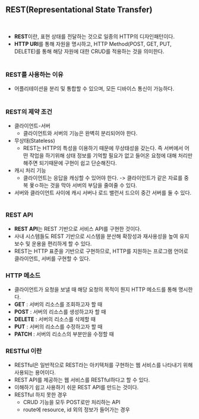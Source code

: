 ## REST(Representational State Transfer)

<br>

- **REST**이란, 표현 상태를 전달하는 것으로 일종의 HTTP의 디자인패턴이다.
- **HTTP URI**를 통해 자원을 명시하고, HTTP Method(POST, GET, PUT, DELETE)를 통해 해당 자원에 대한 CRUD를 적용하는 것을 의미한다.<br><br>

### REST를 사용하는 이유

- 어플리테이션을 분리 및 통합할 수 있으며, 모든 디바이스 통신이 가능하다.
  <br><br>

### REST의 제약 조건

- 클라이언트-서버
  - 클라이언트와 서버의 기능은 완벽히 분리되어야 한다.
- 무상태(Stateless)
  - REST는 HTTP의 특성을 이용하기 때문에 무상태성을 갖는다. 즉 서버에서 어떤 작업을 하기위해 상태 정보를 기억할 필요가 없고 들어온 요청에 대해 처리만 해주면 되기때문에 구현이 쉽고 단순해진다.
- 캐시 처리 기능
  - 클라이언트는 응답을 캐싱할 수 있어야 한다. -> 클라이언트가 같은 자료를 중복 욫ㅇ하는 것을 막아 서버의 부담을 줄여줄 수 있다.
- 서버와 클라이언트 사이에 캐시 서버나 로드 밸런서 드으이 중간 서버를 둘 수 있다.
  <br><br>

### REST API

- **REST API**는 REST 기반으로 서비스 API를 구현한 것이다.
- 사내 시스템들도 REST 기반으로 시스템을 분산해 확장성과 재사용성을 높여 유지보수 및 운용을 편리하게 할 수 있다.
- REST는 HTTP 표준을 기반으로 구현하므로, HTTP를 지원하는 프로그램 언어로 클라이언트, 서버를 구현할 수 있다.
  <BR>

### HTTP 메소드

- 클라이언트가 요청을 보낼 때 해당 요청의 목적이 뭔지 HTTP 메소드를 통해 명시한다.
- **GET** : 서버의 리소스를 조회하고자 할 때
- **POST** : 서버의 리소스를 생성하고자 할 때
- **DELETE** : 서버의 리소스를 삭제할 때
- **PUT** : 서버의 리소스를 수정하고자 할 때
- **PATCH** : 서버의 리소스의 부분만을 수정할 때

### RESTful 이란

- RESTful은 일반적으로 REST라는 아키텍처를 구현하는 웹 서비스를 나타내기 위해 사용되는 용어이다.
- REST API를 제공하는 웹 서비스를 RESTful하다고 할 수 있다.
- 이해하기 쉽고 사용하기 쉬운 REST API를 만드는 것이다.
- RESTful 하지 못한 경우
  - CRUD 기능을 모두 POST로만 처리하는 API
  - route에 resource, id 외의 정보가 들어가는 경우
